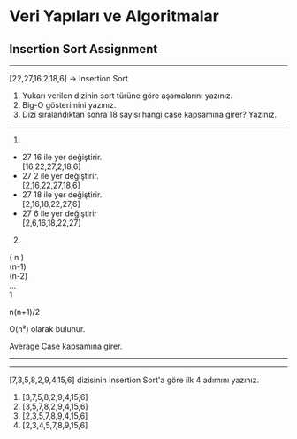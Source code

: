 # Veri Yapıları ve Algoritmalar

## Insertion Sort Assignment
***
[22,27,16,2,18,6] -> Insertion Sort

1. Yukarı verilen dizinin sort türüne göre aşamalarını yazınız.
2. Big-O gösterimini yazınız.
3. Dizi sıralandıktan sonra 18 sayısı hangi case kapsamına girer? Yazınız.

***

 

1. 
* 27 16 ile yer değiştirir.  
[16,22,27,2,18,6]
* 27 2 ile yer değiştirir.  
[2,16,22,27,18,6]
* 27 18 ile yer değiştirir.  
[2,16,18,22,27,6] 
* 27 6 ile yer değiştirir  
[2,6,16,18,22,27]   



2. 
( n )    
(n-1)    
(n-2)    
...   
1

n(n+1)/2  

O(n²) olarak bulunur. 



Average Case kapsamına girer.

---
---

[7,3,5,8,2,9,4,15,6] dizisinin Insertion Sort'a göre ilk 4 adımını yazınız.

1. [3,7,5,8,2,9,4,15,6]
2. [3,5,7,8,2,9,4,15,6]
3. [2,3,5,7,8,9,4,15,6]
4. [2,3,4,5,7,8,9,15,6]